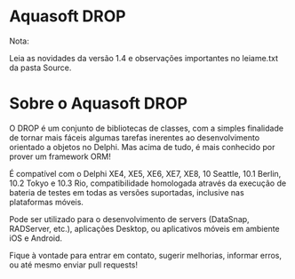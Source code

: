 # Aquasoft DROP

Nota:

Leia as novidades da versão 1.4 e observações importantes no leiame.txt da pasta Source.

# Sobre o Aquasoft DROP

O DROP é um conjunto de bibliotecas de classes, com a simples finalidade de tornar mais fáceis algumas tarefas inerentes ao desenvolvimento orientado a objetos no Delphi. Mas acima de tudo, é mais conhecido por prover um framework ORM!

É compatível com o Delphi XE4, XE5, XE6, XE7, XE8, 10 Seattle, 10.1 Berlin, 10.2 Tokyo e 10.3 Rio, compatibilidade homologada através da execução de bateria de testes em todas as versões suportadas, inclusive nas plataformas móveis.

Pode ser utilizado para o desenvolvimento de servers (DataSnap, RADServer, etc.), aplicações Desktop, ou aplicativos móveis em ambiente iOS e Android.

Fique à vontade para entrar em contato, sugerir melhorias, informar erros, ou até mesmo enviar pull requests!
